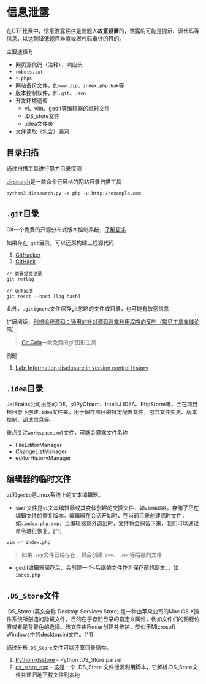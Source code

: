 # 信息泄露

在CTF比赛中，信息泄露往往是出题人**故意设置**的，泄露的可能是提示、源代码等信息，以达到降低题目难度或者代码审计的目的。

主要途径有：

- 网页源代码（注释）、响应头
- `robots.txt`
- `*.phps`
- 网站备份文件，如`www.zip`、`index.php.bak`等
- 版本控制软件，如`.git`、`.svn`
- 开发环境遗留
  - vi、vim、gedit等编辑器的临时文件
  - .DS_store文件
  - .idea文件夹
- 文件读取（包含）漏洞

## 目录扫描

通过扫描工具进行暴力目录探测

[dirsearch](https://github.com/maurosoria/dirsearch)是一款命令行风格的网站目录扫描工具

```shell
python3 dirsearch.py -e php -u http://example.com
```

## `.git`目录

Git一个免费的开源分布式版本控制系统，[了解更多](https://www.liaoxuefeng.com/wiki/896043488029600)

如果存在`.git`目录，可以还原构建工程源代码

1. [GitHacker](https://github.com/WangYihang/GitHacker)
2. [GitHack](https://github.com/lijiejie/GitHack)

```shell
// 查看提交记录
git reflog 

// 版本回滚
git reset --hard [log hash]
```

此外，`.gitignore`文件保存git忽略的文件或目录，也可能有敏感信息

扩展阅读，[别想偷我源码：通用的针对源码泄露利用程序的反制（常见工具集体沦陷）](https://drivertom.blogspot.com/2021/08/git.html)

> [Git Cola](https://git-cola.github.io/)一款免费的git图形工具

例题
1. [Lab: Information disclosure in version control history](https://portswigger.net/web-security/information-disclosure/exploiting/lab-infoleak-in-version-control-history)

## `.idea`目录

JetBrains公司出品的IDE，如PyCharm、IntelliJ IDEA、PhpStorm等，会在项目根目录下创建`.idea`文件夹，用于保存项目的特定配置文件，包含文件变更、版本控制、调试信息等。

重点关注`workspace.xml`文件，可能会暴露文件名称

- FileEditorManager
- ChangeListManager
- editorHistoryManager

## 编辑器的临时文件

`vi`和`gedit`是Linux系统上的文本编辑器。

- `SWAP`文件是`vi`文本编辑器或其变体创建的交换文件，如`vim编辑器`。存储了正在编辑文件的恢复版本。编辑器在会话开始时，在当前目录创建临时文件，如`.index.php.swp`，当编辑器意外退出时，文件将会保留下来，我们可以通过命令进行恢复。[^1]

```shell
vim -r index.php
```

> 如果`.swp`文件已经存在，将会创建`.swo`、`.swn`等后缀的文件

- gedit编辑器保存后，会创建一个`~`后缀的文件作为保存前的副本，，如`index.php~`

## `.DS_Store`文件

.DS_Store (英文全称 Desktop Services Store) 是一种由苹果公司的Mac OS X操作系统所创造的隐藏文件，目的在于存贮目录的自定义属性，例如文件们的图标位置或者是背景色的选择。该文件由Finder创建并维护，类似于Microsoft Windows中的desktop.ini文件。[^1]

通过分析`.DS_Store`文件可以还原目录结构。

1. [Python-dsstore](https://github.com/gehaxelt/Python-dsstore) - Python .DS_Store parser
2. [ds_store_exp](https://github.com/lijiejie/ds_store_exp) - 这是一个 .DS_Store 文件泄漏利用脚本，它解析.DS_Store文件并递归地下载文件到本地